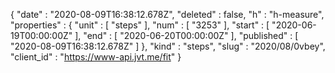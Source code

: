 {
  "date" : "2020-08-09T16:38:12.678Z",
  "deleted" : false,
  "h" : "h-measure",
  "properties" : {
    "unit" : [ "steps" ],
    "num" : [ "3253" ],
    "start" : [ "2020-06-19T00:00:00Z" ],
    "end" : [ "2020-06-20T00:00:00Z" ],
    "published" : [ "2020-08-09T16:38:12.678Z" ]
  },
  "kind" : "steps",
  "slug" : "2020/08/0vbey",
  "client_id" : "https://www-api.jvt.me/fit"
}
